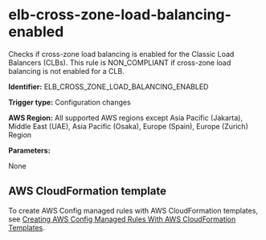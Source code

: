 # elb\-cross\-zone\-load\-balancing\-enabled<a name="elb-cross-zone-load-balancing-enabled"></a>

Checks if cross\-zone load balancing is enabled for the Classic Load Balancers \(CLBs\)\. This rule is NON\_COMPLIANT if cross\-zone load balancing is not enabled for a CLB\. 

**Identifier:** ELB\_CROSS\_ZONE\_LOAD\_BALANCING\_ENABLED

**Trigger type:** Configuration changes

**AWS Region:** All supported AWS regions except Asia Pacific \(Jakarta\), Middle East \(UAE\), Asia Pacific \(Osaka\), Europe \(Spain\), Europe \(Zurich\) Region

**Parameters:**

None  

## AWS CloudFormation template<a name="w2aac12c31c27b9d289c15"></a>

To create AWS Config managed rules with AWS CloudFormation templates, see [Creating AWS Config Managed Rules With AWS CloudFormation Templates](aws-config-managed-rules-cloudformation-templates.md)\.